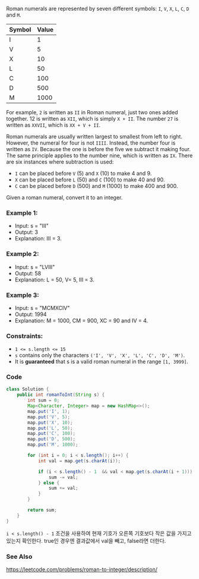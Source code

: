 Roman numerals are represented by seven different symbols: `I`, `V`, `X`, `L`, `C`, `D` and `M`.

Symbol   |    Value
-|-
I|             1
V|             5
X|             10
L|             50
C|             100
D|             500
M|             1000

For example, `2` is written as `II` in Roman numeral, just two ones added together. 12 is written as `XII`, which is simply `X + II`. The number `27` is written as `XXVII`, which is `XX + V + II`.

Roman numerals are usually written largest to smallest from left to right. However, the numeral for four is not `IIII`. Instead, the number four is written as `IV`. Because the one is before the five we subtract it making four. The same principle applies to the number nine, which is written as `IX`. There are six instances where subtraction is used:

- `I` can be placed before `V` (5) and `X` (10) to make 4 and 9. 
- `X` can be placed before `L` (50) and `C` (100) to make 40 and 90. 
- `C` can be placed before `D` (500) and `M` (1000) to make 400 and 900.

Given a roman numeral, convert it to an integer.

### Example 1:

- Input: s = "III"
- Output: 3
- Explanation: III = 3.

### Example 2:

- Input: s = "LVIII"
- Output: 58
- Explanation: L = 50, V= 5, III = 3.

### Example 3:

- Input: s = "MCMXCIV"
- Output: 1994
- Explanation: M = 1000, CM = 900, XC = 90 and IV = 4.
  
### Constraints:

- `1 <= s.length <= 15`
- `s` contains only the characters `('I', 'V', 'X', 'L', 'C', 'D', 'M')`.
- It is **guaranteed** that s is a valid roman numeral in the range `[1, 3999]`.

### Code
```java
class Solution {
    public int romanToInt(String s) {
        int sum = 0;
        Map<Character, Integer> map = new HashMap<>();
        map.put('I', 1);
        map.put('V', 5);
        map.put('X', 10);
        map.put('L', 50);
        map.put('C', 100);
        map.put('D', 500);
        map.put('M', 1000);

        for (int i = 0; i < s.length(); i++) {
            int val = map.get(s.charAt(i));

            if (i < s.length() - 1  && val < map.get(s.charAt(i + 1))) {
                sum -= val;
            } else {
                sum += val;
            }
        }

        return sum;
    }
}
```
`i < s.length() - 1` 조건을 사용하여 현재 기호가 오른쪽 기호보다 작은 값을 가지고 있는지 확인한다. true인 경우엔 결과값에서 val을 빼고, false라면 더한다.  

### See Also

https://leetcode.com/problems/roman-to-integer/description/